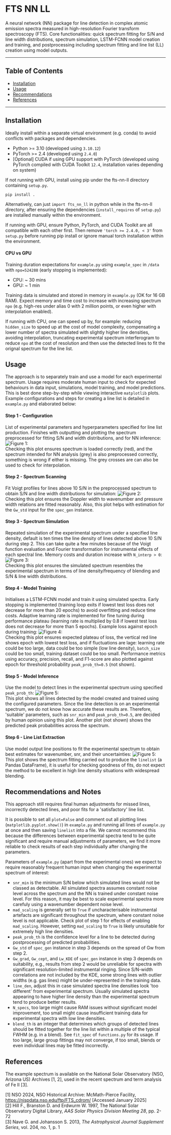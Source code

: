 # FTS NN LL

A neural network (NN) package for line detection in complex atomic emission spectra measured in high-resolution Fourier transform spectroscopy (FTS). Core functionalities: quick spectrum fitting for S/N and line width distributions, spectrum simulation, LSTM-FCNN model creation and training, and postprocessing including spectrum fitting and line list (LL) creation using model outputs.

---

## Table of Contents

- [Installation](#installation)
- [Usage](#usage)
- [Recommendations](#recommendations)
- [References](#references)

---

## Installation

Ideally install within a separate virtual environment (e.g. conda) to avoid conflicts with packages and dependencies.
- Python >= 3.10 (developed using `3.10.12`)
- PyTorch >= 2.4 (developed using `2.4.0`)
- [Optional] CUDA if using GPU support with PyTorch (developed using PyTorch compiled with CUDA Toolkit `12.4`, installation varies depending on system)

If not running with GPU, install using pip under the fts-nn-ll directory containing `setup.py`.

```bash
pip install .
```

Alternatively, can just `import fts_nn_ll` in python while in the fts-nn-ll directory, after ensuring the dependencies (`install_requires` of `setup.py`) are installed manually within the environment.

If running with GPU, ensure Python, PyTorch, and CUDA Toolkit are all compatible with each other first. Then remove `'torch >= 2.4.0, < 3'` from `setup.py` before running pip install or ignore manual torch installation within the environment. 

#### CPU vs GPU
Training duration expectations for `example.py` using `example_spec` in `/data` with `npo=524288` (early stopping is implemented):
- CPU: ~ 30 mins
- GPU: ~ 1 min

Training data is simulated and stored in memory in `example.py` (OK for 16 GB RAM). Expect memory and time cost to increase with increasing spectrum `npo` (e.g. high-res under alias 0 with 2 million points, or even higher with interpolation enabled).

If running with CPU, one can speed up by, for example: reducing `hidden_size` to speed up at the cost of model complexity, compensating a lower number of spectra simulated with slightly higher line densities, avoiding interpolation, truncating experimental spectrum interferogram to reduce `npo` at the cost of resolution and then use the detected lines to fit the orignal spectrum for the line list.

## Usage
The approach is to separately train and use a model for each experimental spectrum. Usage requires moderate human input to check for expected behaviours in data input, simulations, model training, and model predictions. This is best done step-by-step while viewing interactive `matplotlib` plots. Example configurations and steps for creating a line list is detailed in `example.py` and elaborated below:

#### Step 1 - Configuration
List of experimental parameters and hyperparameters specified for line list production. Finishes with outputting and plotting the spectrum preprocessed for fitting S/N and width distributions, and for NN inference: ![Figure 1:](data/example_spec_plot.png)   
Checking this plot ensures spectrum is loaded correctly (red), and the spectrum intended for NN analysis (grey) is also preprocessed correctly, something is wrong if either is missing. The grey crosses are can also be used to check for interpolation.

#### Step 2 - Spectrum Scanning
Fit Voigt profiles for lines above 10 S/N in the preprocessed spectrum to obtain S/N and line width distributions for simulation: ![Figure 2:](data/example_spec_widths.png)  
Checking this plot ensures the Doppler width to wavenumber and pressure width relations are fitted reasonably. Also, this plot helps with estimation for the `Gw_std` input for the `spec_gen` instance.

#### Step 3 - Spectrum Simulation
Repeated simulation of the experimental spectrum under a specified line density, default is ten times the line density of lines detected above 10 S/N during step 2. This can take quite a few minutes because of the Voigt function evaluation and Fourier transformation for instrumental effects of each spectral line. Memory costs and duration increase with `N_interp > 0`: ![Figure 3:](data/example_spec_simulation.png)  
Checking this plot ensures the simulated spectrum resembles the experimental spectrum in terms of line density/frequency of blending and S/N & line width distributions.

#### Step 4 - Model Training
Initialises a LSTM-FCNN model and train it using simulated spectra. Early stopping is implemented (training loop exits if lowest test loss does not decrease for more than 20 epochs) to avoid overfitting and reduce time costs. Adaptive learning rate is implemented for fine tuning during performance plateau (learning rate is multiplied by 0.8 if lowest test loss does not decrease for more than 5 epochs). Example loss against epoch during training: ![Figure 4:](data/example_spec_losses.png)  
Checking this plot ensures expected plateau of loss, the vertical red line shows epoch with lowest test loss, and if fluctuations are lage: learning rate could be too large, data could be too simple (low line density), `batch_size` could be too small, training dataset could be too small. Performance metrics using accuracy, precision, recall, and F1-score are also plotted against epoch for threshold probability `peak_prob_th=0.5` (not shown).

#### Step 5 - Model Inference
Use the model to detect lines in the experimental spectrum using specified `peak_prob_th`: ![Figure 5:](data/example_spec_detection.png)  
This plot shows all lines detected by the model created and trained using the configured parameters. Since the line detection is on an experimental spectrum, we do not know how accurate these results are. Therefore, 'suitable' parameters, such as `snr_min` and `peak_prob_th=0.5`, are decided by human opinion using this plot. Another plot (not shown) shows the predicted peak probabilities across the spectrum.

#### Step 6 - Line List Extraction
Use model output line positions to fit the experimental spectrum to obtain best estimates for wavenumber, snr, and their uncertainties: ![Figure 5:](data/example_spec_fitting.png)  
This plot shows the spectrum fitting carried out to produce the `linelist` (a Pandas DataFrame), it is useful for checking goodness of fits, do not expect the method to be excellent in high line density situations with widespread blending.

## Recommendations and Notes
This approach still requires final human adjustments for missed lines, incorrectly detected lines, and poor fits for a 'satisfactory' line list.

It is possible to set all `plot=False` and comment out all plotting lines (`matplotlib.pyplot.show()`) in `example.py` and running all lines of `example.py` at once and then saving `linelist` into a file. We cannot recommend this because the differences between experimental spectra tend to be quite significant and require manual adjustments of parameters, we find it more reliable to check results of each step individually after changing the parameters.

Parameters of `example.py` (apart from the experimental ones) we expect to require reasonably frequent human input when changing the experimental spectrum of interest:
- `snr_min` is the minimum S/N below which simulated lines would not be classed as detectable. All simulated spectra assumes constant noise level across the spectrum and the NN is trained under constant noise level. For this reason, it may be best to scale experimental spectra more carefuly using a wavenumber dependent noise level.
- `mad_scaling` is generally set to `True` if uncharacterisable instrumental artefacts are significant throughout the spectrum, where constant noise level is not applicable. Check plot of step 1 for effects of enabling `mad_scaling`. However, setting `mad_scaling` to `True` is likely unsuitable for extremely high line densities.
- `peak_prob_th` is the confidence level for a line to be detected during postprocessing of predicted probabilities.
- `Gw_std` of `spec_gen` instance in step 3 depends on the spread of Gw from step 2.
- `Gw_grad`, `Gw_cept`, and `Lw_KDE` of `spec_gen` instance in step 3 depends on suitability, e.g., results from step 2 would be unreliable for spectra with significant resolution-limited instrumental ringing. Since S/N-width correlations are not included by the KDE, some strong lines with outlier widths (e.g. gas lines) might be under-represented in the training data.
- `line_den`, adjust this in case simulated spectra line densities look 'too different' from experimental spectrum. Usually simulated spectra appearing to have higher line density than the experimental spectrum tend to produce better results.
- `N_specs`, too large might cause RAM issues without significant model improvement, too small might cause insufficient training data for experimental spectra with low line densities.
- `blend_th` is an integer that determines which groups of detected lines should be fitted together for the line list within a multiple of the typical FWHM (e.g. in a blend). See `fit_spec` of `functions.py` for its usage. If too large, large group fittings may not converge, if too small, blends or even individual lines may be fitted incorrectly.

## References
The example spectrum is available on the National Solar Observatory (NSO, Arizona US) Archives [1, 2], used in the recent spectrum and term analysis of Fe II [3].

[1] NSO 2024, NSO Historical Archive: McMath-Pierce Facility, https://nispdata.nso.edu/ftp/FTS_cdrom/ [Accessed January 2025]  
[2] Hill F., Branston D. and Erdwurm W. 1997, The National Solar Observatory Digital Library, *AAS Solar Physics Division Meeting 28*, pp. 2-72  
[3] Nave G. and Johansson S. 2013, *The Astrophysical Journal Supplement Series*, vol. 204, no. 1, p. 1